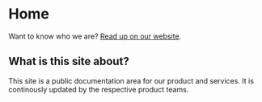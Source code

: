 # Home

Want to know who we are? [Read up on our website](https://www.amestofortytwo.com).

## What is this site about?

This site is a public documentation area for our product and services. It is continously updated by the respective product teams.
